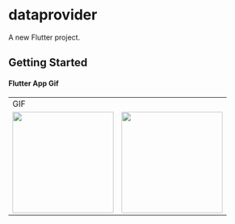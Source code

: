 # dataprovider

A new Flutter project.

## Getting Started

#### Flutter App Gif

<table>
  <tr>
    <td>GIF</td>
    <td></td>
     </tr>
  <tr>
    <td><img src="https://user-images.githubusercontent.com/121105558/211192173-c31b7225-6d7f-46f3-b850-e2b957e352d0.gif"style="width:200px;"></td>
    <td><img src="https://user-images.githubusercontent.com/121105558/211192116-f4197bf6-80ad-4988-b660-62975e104dec.jpeg"style="width:200px;"></td>
  </tr>
